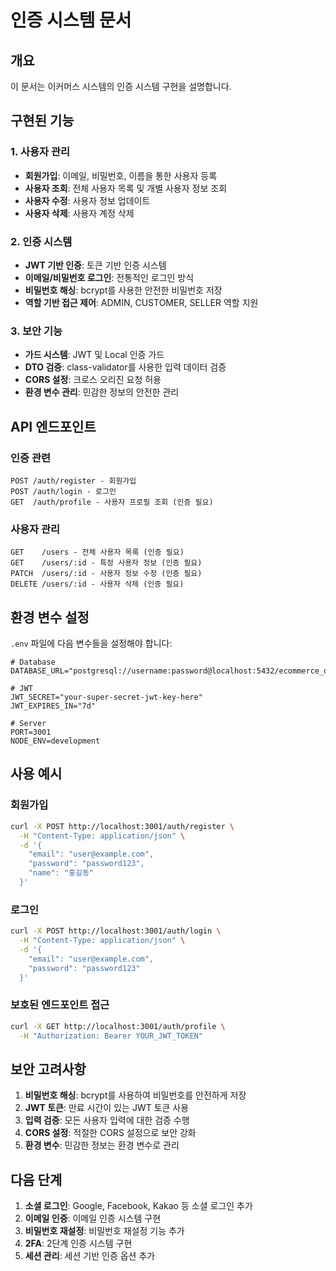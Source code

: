 # 인증 시스템 문서

## 개요

이 문서는 이커머스 시스템의 인증 시스템 구현을 설명합니다.

## 구현된 기능

### 1. 사용자 관리

- **회원가입**: 이메일, 비밀번호, 이름을 통한 사용자 등록
- **사용자 조회**: 전체 사용자 목록 및 개별 사용자 정보 조회
- **사용자 수정**: 사용자 정보 업데이트
- **사용자 삭제**: 사용자 계정 삭제

### 2. 인증 시스템

- **JWT 기반 인증**: 토큰 기반 인증 시스템
- **이메일/비밀번호 로그인**: 전통적인 로그인 방식
- **비밀번호 해싱**: bcrypt를 사용한 안전한 비밀번호 저장
- **역할 기반 접근 제어**: ADMIN, CUSTOMER, SELLER 역할 지원

### 3. 보안 기능

- **가드 시스템**: JWT 및 Local 인증 가드
- **DTO 검증**: class-validator를 사용한 입력 데이터 검증
- **CORS 설정**: 크로스 오리진 요청 허용
- **환경 변수 관리**: 민감한 정보의 안전한 관리

## API 엔드포인트

### 인증 관련

```
POST /auth/register - 회원가입
POST /auth/login - 로그인
GET  /auth/profile - 사용자 프로필 조회 (인증 필요)
```

### 사용자 관리

```
GET    /users - 전체 사용자 목록 (인증 필요)
GET    /users/:id - 특정 사용자 정보 (인증 필요)
PATCH  /users/:id - 사용자 정보 수정 (인증 필요)
DELETE /users/:id - 사용자 삭제 (인증 필요)
```

## 환경 변수 설정

`.env` 파일에 다음 변수들을 설정해야 합니다:

```env
# Database
DATABASE_URL="postgresql://username:password@localhost:5432/ecommerce_db"

# JWT
JWT_SECRET="your-super-secret-jwt-key-here"
JWT_EXPIRES_IN="7d"

# Server
PORT=3001
NODE_ENV=development
```

## 사용 예시

### 회원가입

```bash
curl -X POST http://localhost:3001/auth/register \
  -H "Content-Type: application/json" \
  -d '{
    "email": "user@example.com",
    "password": "password123",
    "name": "홍길동"
  }'
```

### 로그인

```bash
curl -X POST http://localhost:3001/auth/login \
  -H "Content-Type: application/json" \
  -d '{
    "email": "user@example.com",
    "password": "password123"
  }'
```

### 보호된 엔드포인트 접근

```bash
curl -X GET http://localhost:3001/auth/profile \
  -H "Authorization: Bearer YOUR_JWT_TOKEN"
```

## 보안 고려사항

1. **비밀번호 해싱**: bcrypt를 사용하여 비밀번호를 안전하게 저장
2. **JWT 토큰**: 만료 시간이 있는 JWT 토큰 사용
3. **입력 검증**: 모든 사용자 입력에 대한 검증 수행
4. **CORS 설정**: 적절한 CORS 설정으로 보안 강화
5. **환경 변수**: 민감한 정보는 환경 변수로 관리

## 다음 단계

1. **소셜 로그인**: Google, Facebook, Kakao 등 소셜 로그인 추가
2. **이메일 인증**: 이메일 인증 시스템 구현
3. **비밀번호 재설정**: 비밀번호 재설정 기능 추가
4. **2FA**: 2단계 인증 시스템 구현
5. **세션 관리**: 세션 기반 인증 옵션 추가
